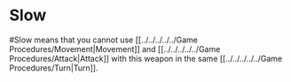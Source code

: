 # Slow
#Slow means that you cannot use [[../../../../../Game Procedures/Movement|Movement]] and [[../../../../../Game Procedures/Attack|Attack]] with this weapon in the same [[../../../../../Game Procedures/Turn|Turn]].